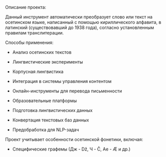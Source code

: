 Описание проекта:

Данный инструмент автоматически преобразует слово или текст на осетинском языке, написанный с помощью кириллического алфавита, в латинский (существовавший до 1938 года), согласно установленным правилам транслитерации.

Способы применения:

- Анализ осетинских текстов

- Лингвистические эксперименты

- Корпусная лингвистика

- Интеграция в системы управления контентом

- Онлайн-инструменты для перевода письменности

- Образовательные платформы

- Подготовка лингвистических данных

- Конвертация текстовых баз данных

- Предобработка для NLP-задач

Проект учитывает особенности осетинской фонетики, включая:

- Специфические графемы (Дж - Dž, Ч - Č, Ае - Æ и др.)
